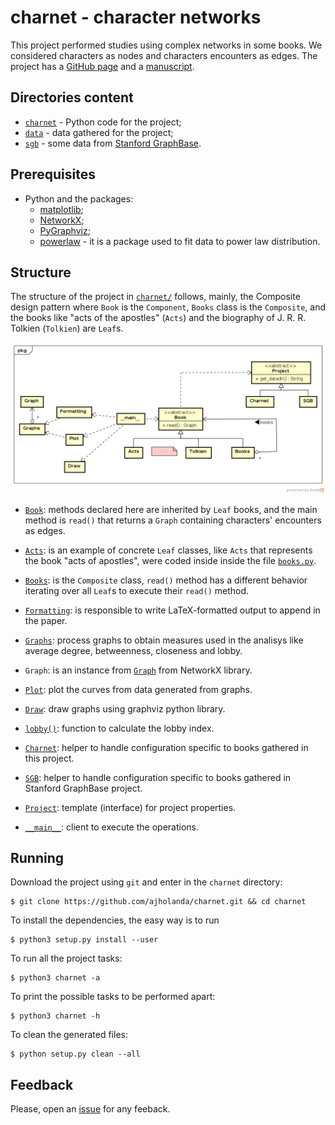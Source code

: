 # charnet - character networks

This project performed studies using complex networks in some books. We considered
 characters as nodes and characters encounters as edges. The project
 has a [GitHub page](https://ajholanda.github.io/charnet/) and a
 [manuscript](https://arxiv.org/abs/1704.08197).

## Directories content

* [`charnet`](charnet/) - Python code for the project;
* [`data`](data/) - data gathered for the project;
* [`sgb`](sgb/) - some data from [Stanford GraphBase](http://www-cs-faculty.stanford.edu/~uno/sgb.html).

## Prerequisites

* Python and the packages:
  * [matplotlib](https://matplotlib.org/);
  * [NetworkX](https://networkx.github.io/);
  * [PyGraphviz](https://pygraphviz.github.io/);
  * [powerlaw](https://github.com/jeffalstott/powerlaw) - it is a package used to fit data to power law distribution.

## Structure

The structure of the project in [`charnet/`](charnet/) follows,
mainly, the Composite design pattern where `Book` is the `Component`,
`Books` class is the `Composite`, and the books like "acts of the
apostles" (`Acts`) and the biography of J. R. R. Tolkien (`Tolkien`)
are `Leaf`s.
 
![UML class diagram](dia.png)

- [`Book`](books.py): methods declared here are inherited by `Leaf`
  books, and the main method is `read()` that returns a `Graph`
  containing characters' encounters as edges.

- [`Acts`](books.py): is an example of concrete `Leaf` classes, like
  `Acts` that represents the book "acts of apostles", were coded
  inside inside the file [`books.py`](books.py).

- [`Books`](books.py): is the `Composite` class, `read()` method has a
  different behavior iterating over all `Leaf`s to execute their
  `read()` method.

- [`Formatting`](formatting.py): is responsible to write
  LaTeX-formatted output to append in the paper.

- [`Graphs`](graphs.py): process graphs to obtain measures used in the
  analisys like average degree, betweenness, closeness and lobby.

- `Graph`: is an instance from
  [`Graph`](https://networkx.github.io/documentation/stable/reference/classes/graph.html)
  from NetworkX library.

- [`Plot`](plot.py): plot the curves from data generated from
  graphs.

- [`Draw`](draw.py): draw graphs using graphviz python library.

- [`lobby()`](lobby.py): function to calculate the lobby index.

- [`Charnet`](books.py): helper to handle configuration specific to
  books gathered in this project.

- [`SGB`](books.py): helper to handle configuration specific to books
  gathered in Stanford GraphBase project.

- [`Project`](books.py): template (interface) for project properties.

- [`__main__`](__main__.py): client to execute the operations.

## Running

Download the project using `git` and enter in the `charnet` directory:

````
$ git clone https://github.com/ajholanda/charnet.git && cd charnet
````

To install the dependencies, the easy way is to run

````
$ python3 setup.py install --user
````

To run all the project tasks:

````
$ python3 charnet -a
````

To print the possible tasks to be performed apart:

````
$ python3 charnet -h
````

To clean the generated files:

````
$ python setup.py clean --all
````

## Feedback

Please, open an [issue](https://github.com/ajholanda/charnet/issues) for any feeback.


